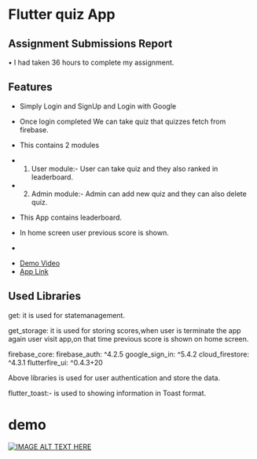 # Flutter quiz App


## Assignment Submissions Report 
•	I had taken 36 hours to complete my assignment.




## Features 
* Simply Login and SignUp and Login with Google
* Once login completed We can take quiz that quizzes fetch from firebase.
* This contains 2 modules
* 1) User module:- User can take quiz and they also ranked in leaderboard.
* 2) Admin module:- Admin can add new quiz and they can also delete quiz.

* This App contains leaderboard.
* In home screen user previous score is shown.
* 



- [Demo Video](https://youtu.be/GfUyk2mvJaY)
- [App Link](https://github.com/anjaneykumar7/flutter-quiz-app/master/main/app-release.apk)





## Used Libraries

  get: it is used for statemanagement.

  get_storage: it is used for storing scores,when user is terminate the app again user visit app,on that time previous score is shown on home screen.
  

  firebase_core: 
  firebase_auth: ^4.2.5
  google_sign_in: ^5.4.2
  cloud_firestore: ^4.3.1
  flutterfire_ui: ^0.4.3+20
  
  Above libraries is used for user authentication and store the data.
  
  flutter_toast:- is used to showing information in Toast format.


# demo
[![IMAGE ALT TEXT HERE](https://img.youtube.com/vi/GfUyk2mvJaY/0.jpg)](https://www.youtube.com/watch?v=GfUyk2mvJaY)

